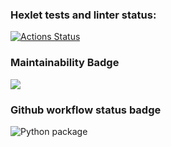 ### Hexlet tests and linter status:
[![Actions Status](https://github.com/Oleg-Kistanov/python-project-lvl2/workflows/hexlet-check/badge.svg)](https://github.com/Oleg-Kistanov/python-project-lvl2/actions)

### Maintainability Badge
<a href="https://codeclimate.com/github/Oleg-Kistanov/python-project-lvl2/maintainability"><img src="https://api.codeclimate.com/v1/badges/3815b70ee6a17f198ca9/maintainability" /></a>

### Github workflow status badge
![Python package](https://github.com/Oleg-Kistanov/python-project-lvl2/workflows/linter-tests/badge.svg)

